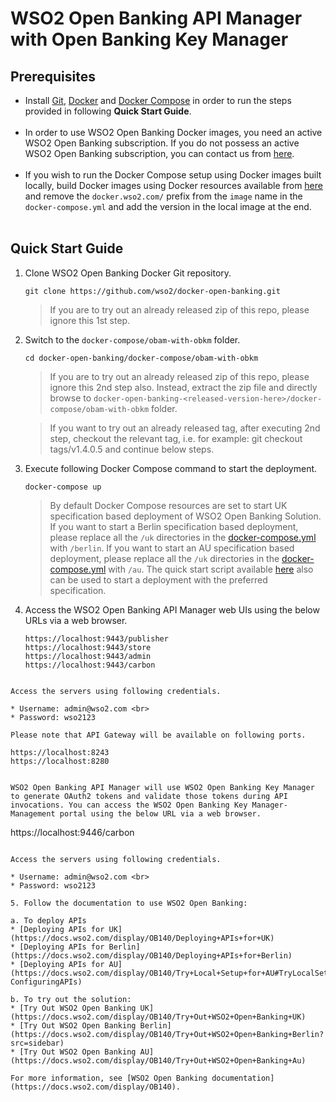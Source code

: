 # WSO2 Open Banking API Manager with Open Banking Key Manager


## Prerequisites

 * Install [Git](https://git-scm.com/book/en/v2/Getting-Started-Installing-Git), [Docker](https://www.docker.com/get-docker) and [Docker Compose](https://docs.docker.com/compose/install/#install-compose)
   in order to run the steps provided in following **Quick Start Guide**. <br><br>
 * In order to use WSO2 Open Banking Docker images, you need an active WSO2 Open Banking subscription. If you do not possess an active WSO2
   Open Banking subscription, you can contact us from [here](https://wso2.com/solutions/financial/open-banking/).<br><br>
 * If you wish to run the Docker Compose setup using Docker images built locally, build Docker images using Docker resources available from [here](../../dockerfiles/) and remove the `docker.wso2.com/` prefix from the `image` name in the `docker-compose.yml` and add the version in the local image at the end. <br><br>
    
## Quick Start Guide

1. Clone WSO2 Open Banking Docker Git repository.

    ```
    git clone https://github.com/wso2/docker-open-banking.git
    ```
    > If you are to try out an already released zip of this repo, please ignore this 1st step. 

2. Switch to the `docker-compose/obam-with-obkm` folder.

    ```
    cd docker-open-banking/docker-compose/obam-with-obkm
    ```
    > If you are to try out an already released zip of this repo, please ignore this 2nd step also. 
     Instead, extract the zip file and directly browse to `docker-open-banking-<released-version-here>/docker-compose/obam-with-obkm` folder. 
     
    > If you want to try out an already released tag, after executing 2nd step, checkout the relevant tag, 
     i.e. for example: git checkout tags/v1.4.0.5 and continue below steps.

3. Execute following Docker Compose command to start the deployment.
   ```
   docker-compose up
   ```
   > By default Docker Compose resources are set to start UK specification based deployment of WSO2 Open Banking Solution. If you want to start a Berlin specification based deployment, please replace all the `/uk` directories in the [docker-compose.yml](docker-compose.yml) with `/berlin`. If you want to start an AU specification based deployment, please replace all the `/uk` directories in the [docker-compose.yml](docker-compose.yml) with `/au`. The quick start script available [here](scripts/deploy.sh) also can be used to start a deployment with the preferred specification.

4. Access the WSO2 Open Banking API Manager web UIs using the below URLs via a web browser.

   ```
   https://localhost:9443/publisher
   https://localhost:9443/store
   https://localhost:9443/admin
   https://localhost:9443/carbon
  ```
 
  Access the servers using following credentials.
    
  * Username: admin@wso2.com <br>
  * Password: wso2123
 
  Please note that API Gateway will be available on following ports.
  ```
    https://localhost:8243
    https://localhost:8280
  ```

  WSO2 Open Banking API Manager will use WSO2 Open Banking Key Manager to generate OAuth2 tokens and validate those tokens during API invocations. You can access the WSO2 Open Banking Key Manager-Management portal using the below URL via a web browser.

  ```
   https://localhost:9446/carbon
  ```
 
  Access the servers using following credentials.
    
  * Username: admin@wso2.com <br>
  * Password: wso2123

5. Follow the documentation to use WSO2 Open Banking:

a. To deploy APIs
* [Deploying APIs for UK](https://docs.wso2.com/display/OB140/Deploying+APIs+for+UK)
* [Deploying APIs for Berlin](https://docs.wso2.com/display/OB140/Deploying+APIs+for+Berlin)
* [Deploying APIs for AU](https://docs.wso2.com/display/OB140/Try+Local+Setup+for+AU#TryLocalSetupforAU-ConfiguringAPIs)

b. To try out the solution:
* [Try Out WSO2 Open Banking UK](https://docs.wso2.com/display/OB140/Try+Out+WSO2+Open+Banking+UK)
* [Try Out WSO2 Open Banking Berlin](https://docs.wso2.com/display/OB140/Try+Out+WSO2+Open+Banking+Berlin?src=sidebar)
* [Try Out WSO2 Open Banking AU](https://docs.wso2.com/display/OB140/Try+Out+WSO2+Open+Banking+Au)

For more information, see [WSO2 Open Banking documentation](https://docs.wso2.com/display/OB140).

